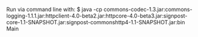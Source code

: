 Run via command line with:
$ java -cp commons-codec-1.3.jar:commons-logging-1.1.1.jar:httpclient-4.0-beta2.jar:httpcore-4.0-beta3.jar:signpost-core-1.1-SNAPSHOT.jar:signpost-commonshttp4-1.1-SNAPSHOT.jar:bin Main

